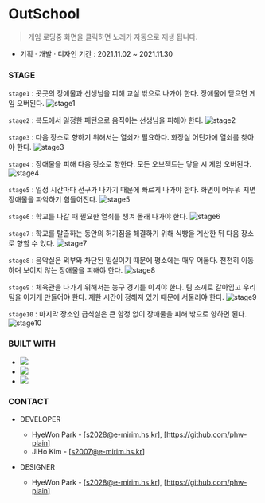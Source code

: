# OutSchool

> 게임 로딩중 화면을 클릭하면 노래가 자동으로 재생 됩니다.

* 기획 · 개발 · 디자인 기간 : 2021.11.02 ~ 2021.11.30

### STAGE
```stage1``` : 곳곳의 장애물과 선생님을 피해 교실 밖으로 나가야 한다. 장애물에 닫으면 게임 오버된다.
![stage1](https://user-images.githubusercontent.com/79081836/150797028-48f13f9b-5af2-4186-a077-93923d31add7.PNG)

```stage2``` : 복도에서 일정한 패턴으로 움직이는 선생님을 피해야 한다. 
![stage2](https://user-images.githubusercontent.com/79081836/150797321-6b023cb5-f01b-4b79-a0d8-5fd0cb5bb841.PNG)

```stage3``` : 다음 장소로 향하기 위해서는 열쇠가 필요하다. 화장실 어딘가에 열쇠를 찾아야 한다.
![stage3](https://user-images.githubusercontent.com/79081836/150797424-71e362da-7630-4b11-9302-a6a6d3f16b2e.PNG)

```stage4``` : 장애물을 피해 다음 장소로 향한다. 모든 오브젝트는 닿을 시 게임 오버된다.
![stage4](https://user-images.githubusercontent.com/79081836/150797446-09c9f0a9-c61b-4803-8104-36b0862e773b.PNG)

```stage5``` : 일정 시간마다 전구가 나가기 때문에 빠르게 나가야 한다. 화면이 어두워 지면 장애물을 파악하기 힘들어진다.
![stage5](https://user-images.githubusercontent.com/79081836/150797472-23c9b653-0eaf-4c17-ac2e-9ae838cbf9e4.png)

```stage6``` : 학교를 나갈 때 필요한 열쇠를 챙겨 몰래 나가야 한다.
![stage6](https://user-images.githubusercontent.com/79081836/150973994-4eb74dea-12ed-40ca-9d38-c16fbe6ef0cc.png)

```stage7``` : 학교를 탈출하는 동안의 허기짐을 해결하기 위해 식빵을 계산한 뒤 다음 장소로 향할 수 있다.
![stage7](https://user-images.githubusercontent.com/79081836/150974044-aa511ffc-6e73-42ff-91b5-4c0c3ced2b81.png)

```stage8``` : 음악실은 외부와 차단된 밀실이기 때문에 평소에는 매우 어둡다. 천천히 이동하며 보이지 않는 장애물을 피해야 한다.
![stage8](https://user-images.githubusercontent.com/79081836/150993380-59cd8747-4839-46ea-8784-32c4a36a06c5.png)

```stage9``` : 체육관을 나가기 위해서는 농구 경기를 이겨야 한다. 팀 조끼로 갈아입고 우리팀을 이기게 만들어야 한다. 제한 시간이 정해져 있기 때문에 서둘러야 한다.
![stage9](https://user-images.githubusercontent.com/79081836/150993449-0736e1b2-77df-4155-bac3-adb28c4c4491.png)

```stage10``` : 마지막 장소인 급식실은 큰 함정 없이 장애물을 피해 밖으로 향하면 된다.
![stage10](https://user-images.githubusercontent.com/79081836/150993674-10b9e535-52b3-45a7-9413-edfa3d09325a.png)

### BUILT WITH

* <img src="https://img.shields.io/badge/HTML5-E34F26?style=flat-square&logo=HTML5&logoColor=white"/></a>
* <img src="https://img.shields.io/badge/CSS3-1572B6?style=flat-square&logo=CSS3&logoColor=white"/></a>
* <img src="https://img.shields.io/badge/JavaScript-F7DF1E?style=flat-square&logo=JavaScript&logoColor=white"/></a>

### CONTACT

* DEVELOPER
  * HyeWon Park - [s2028@e-mirim.hs.kr], [https://github.com/phw-plain]
  * JiHo Kim - [s2007@e-mirim.hs.kr]

* DESIGNER
  * HyeWon Park - [s2028@e-mirim.hs.kr], [https://github.com/phw-plain]

